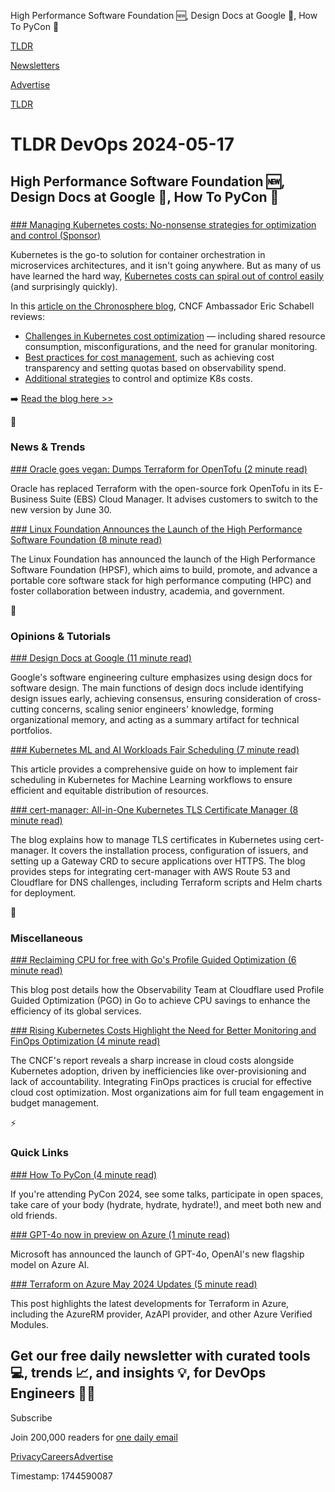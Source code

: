 High Performance Software Foundation 🆕, Design Docs at Google 📃, How To PyCon 🐍

[TLDR](/)

[Newsletters](/newsletters)

[Advertise](https://advertise.tldr.tech/)

[TLDR](/)

# TLDR DevOps 2024-05-17

## High Performance Software Foundation 🆕, Design Docs at Google 📃, How To PyCon 🐍

### 

[### Managing Kubernetes costs: No-nonsense strategies for optimization and control (Sponsor)](https://chronosphere.io/learn/navigating-kubernetes-costs-strategies-for-optimization-and-control/?utm_medium=newsletter&amp;utm_source=tldr-devops&amp;utm_campaign=20240517)

Kubernetes is the go-to solution for container orchestration in microservices architectures, and it isn't going anywhere. But as many of us have learned the hard way, [Kubernetes costs can spiral out of control easily](https://chronosphere.io/learn/navigating-kubernetes-costs-strategies-for-optimization-and-control/?utm_medium=newsletter&utm_source=tldr-devops&utm_campaign=20240517) (and surprisingly quickly).

In this [article on the Chronosphere blog](https://chronosphere.io/learn/navigating-kubernetes-costs-strategies-for-optimization-and-control/?utm_medium=newsletter&utm_source=tldr-devops&utm_campaign=20240517), CNCF Ambassador Eric Schabell reviews:

* [Challenges in Kubernetes cost optimization](https://chronosphere.io/learn/navigating-kubernetes-costs-strategies-for-optimization-and-control/?utm_medium=newsletter&utm_source=tldr-devops&utm_campaign=20240517) — including shared resource consumption, misconfigurations, and the need for granular monitoring.
* [Best practices for cost management](https://chronosphere.io/learn/navigating-kubernetes-costs-strategies-for-optimization-and-control/?utm_medium=newsletter&utm_source=tldr-devops&utm_campaign=20240517), such as achieving cost transparency and setting quotas based on observability spend.
* [Additional strategies](https://chronosphere.io/learn/navigating-kubernetes-costs-strategies-for-optimization-and-control/?utm_medium=newsletter&utm_source=tldr-devops&utm_campaign=20240517) to control and optimize K8s costs.

➡️ [Read the blog here >>](https://chronosphere.io/learn/navigating-kubernetes-costs-strategies-for-optimization-and-control/?utm_medium=newsletter&utm_source=tldr-devops&utm_campaign=20240517)

📱

### News & Trends

[### Oracle goes vegan: Dumps Terraform for OpenTofu (2 minute read)](https://www.thestack.technology/oracle-dumps-terraform-for-opentofu/?utm_source=pocket_saves)

Oracle has replaced Terraform with the open-source fork OpenTofu in its E-Business Suite (EBS) Cloud Manager. It advises customers to switch to the new version by June 30.

[### Linux Foundation Announces the Launch of the High Performance Software Foundation (8 minute read)](https://www.linuxfoundation.org/press/linux-foundation-announces-the-launch-of-the-high-performance-software-foundation?utm_source=tldrdevops)

The Linux Foundation has announced the launch of the High Performance Software Foundation (HPSF), which aims to build, promote, and advance a portable core software stack for high performance computing (HPC) and foster collaboration between industry, academia, and government.

🚀

### Opinions & Tutorials

[### Design Docs at Google (11 minute read)](https://www.industrialempathy.com/posts/design-docs-at-google/?utm_source=tldrdevops)

Google's software engineering culture emphasizes using design docs for software design. The main functions of design docs include identifying design issues early, achieving consensus, ensuring consideration of cross-cutting concerns, scaling senior engineers' knowledge, forming organizational memory, and acting as a summary artifact for technical portfolios.

[### Kubernetes ML and AI Workloads Fair Scheduling (7 minute read)](https://overcast.blog/kubernetes-ml-and-ai-workloads-fair-scheduling-8d88f930c2e0?utm_source=tldrdevops)

This article provides a comprehensive guide on how to implement fair scheduling in Kubernetes for Machine Learning workflows to ensure efficient and equitable distribution of resources.

[### cert-manager: All-in-One Kubernetes TLS Certificate Manager (8 minute read)](https://developer-friendly.blog/2024/05/06/cert-manager-all-in-one-kubernetes-tls-certificate-manager/#cert-manager-all-in-one-kubernetes-tls-certificate-manager?utm_source=tldrdevops)

The blog explains how to manage TLS certificates in Kubernetes using cert-manager. It covers the installation process, configuration of issuers, and setting up a Gateway CRD to secure applications over HTTPS. The blog provides steps for integrating cert-manager with AWS Route 53 and Cloudflare for DNS challenges, including Terraform scripts and Helm charts for deployment.

🎁

### Miscellaneous

[### Reclaiming CPU for free with Go's Profile Guided Optimization (6 minute read)](https://blog.cloudflare.com/reclaiming-cpu-for-free-with-pgo/?utm_source=tldrdevops)

This blog post details how the Observability Team at Cloudflare used Profile Guided Optimization (PGO) in Go to achieve CPU savings to enhance the efficiency of its global services.

[### Rising Kubernetes Costs Highlight the Need for Better Monitoring and FinOps Optimization (4 minute read)](https://cloudnativenow.com/social-facebook/rising-kubernetes-costs-highlight-the-need-for-better-monitoring-and-finops-optimization/?utm_source=tldrdevops)

The CNCF's report reveals a sharp increase in cloud costs alongside Kubernetes adoption, driven by inefficiencies like over-provisioning and lack of accountability. Integrating FinOps practices is crucial for effective cloud cost optimization. Most organizations aim for full team engagement in budget management.

⚡️

### Quick Links

[### How To PyCon (4 minute read)](https://blog.glyph.im/2024/05/how-to-pycon.html?utm_source=tldrdevops)

If you're attending PyCon 2024, see some talks, participate in open spaces, take care of your body (hydrate, hydrate, hydrate!), and meet both new and old friends.

[### GPT-4o now in preview on Azure (1 minute read)](https://azure.microsoft.com/en-us/updates/new-openai-model-on-azure/?utm_source=tldrdevops)

Microsoft has announced the launch of GPT-4o, OpenAI's new flagship model on Azure AI.

[### Terraform on Azure May 2024 Updates (5 minute read)](https://techcommunity.microsoft.com/t5/azure-tools-blog/terraform-on-azure-may-2024-update/ba-p/4133926?utm_source=tldrdevops)

This post highlights the latest developments for Terraform in Azure, including the AzureRM provider, AzAPI provider, and other Azure Verified Modules.

## Get our free daily newsletter with curated tools 💻, trends 📈, and insights 💡, for DevOps Engineers 👨‍💻

Subscribe

Join 200,000 readers for [one daily email](/api/latest/devops)

[Privacy](/privacy)[Careers](https://jobs.ashbyhq.com/tldr.tech)[Advertise](/devops/advertise)

Timestamp: 1744590087